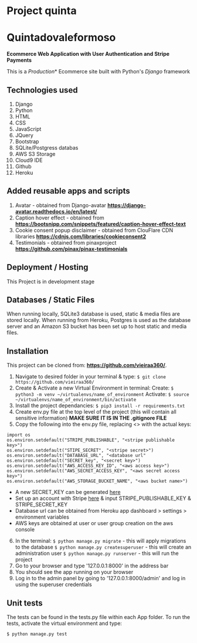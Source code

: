 # Project quinta

# Quintadovaleformoso
**Ecommerce Web Application with User Authentication and Stripe Payments**

This is a *Production** Ecommerce site built with Python's *Django* framework

## Technologies used
1. Django
2. Python
2. HTML
3. CSS
4. JavaScript
5. JQuery
4. Bootstrap
5. SQLite/Postgress databas
6. AWS S3 Storage
6. Cloud9 IDE
7. Github
7. Heroku

## Added reusable apps and scripts
1. Avatar - obtained from Django-avatar **https://django-avatar.readthedocs.io/en/latest/**
2. Caption hover effect - obtained from **https://bootsnipp.com/snippets/featured/caption-hover-effect-text**
3. Cookie consent popup disclaimer - obtained from ClouFlare CDN libraries **https://cdnjs.com/libraries/cookieconsent2**
4. Testimonials - obtained from pinaxproject **https://github.com/pinax/pinax-testimonials**

## Deployment / Hosting

This Project is in development stage

## Databases / Static Files

When running locally, SQLite3 database is used, static & media files are stored locally. 
When running from Heroku, Postgres is used as the database server and an Amazon S3 bucket has been set 
up to host static and media files.

## Installation

This project can be cloned from: **https://github.com/vieiraa360/**.

1. Navigate to desired folder in your terminal & type:
    `$ git clone https://github.com/vieiraa360/`
2. Create & Activate a new Virtual Environment in terminal:
    Create: `$ python3 -m venv ~/virtualenvs/name_of_environment`
    Activate: `$ source ~/virtualenvs/name_of_environment/bin/activate`
3. Install the project dependancies:
    `$ pip3 install -r requirements.txt`
4. Create env.py file at the top level of the project (this will contain all sensitive information)
    **MAKE SURE IT IS IN THE .gitignore FILE**
5. Copy the following into the env.py file, replacing <> with the actual keys:
```
import os
os.environ.setdefault("STRIPE_PUBLISHABLE", "<stripe publishable key>")
os.environ.setdefault("STIPE_SECRET", "<stripe secret>")
os.environ.setdefault("DATABASE_URL", "<database url"
os.environ.setdefault("SECRET_key", "<secret key>")
os.environ.setdefault("AWS_ACCESS_KEY_ID", "<aws access key>")
os.environ.setdefault("AWS_SECRET_ACCESS_KEY", "<aws secret access key>")
os.environ.setdefault("AWS_STORAGE_BUCKET_NAME", "<aws bucket name>")
```

* A new SECRET_KEY can be generated [here](https://www.miniwebtool.com/django-secret-key-generator/)
* Set up an account with Stripe [here](https://stripe.com/gb) & input STRIPE_PUBLISHABLE_KEY & STRIPE_SECRET_KEY 
* Database url can be obtained from Heroku app dashboard > settings > environment variables
* AWS keys are obtained at user or user group creation on the aws console


6. In the terminal:
    `$ python manage.py migrate` - this will apply migrations to the database
    `$ python manage.py createsuperuser` - this will create an administration user
    `$ python manage.py runserver` - this will run the project
7. Go to your browser and type '127.0.0.1:8000' in the address bar
8. You should see the app running on your browser
9. Log in to the admin panel by going to '127.0.0.1:8000/admin' and log in using the superuser credentials

## Unit tests

The tests can be found in the tests.py file within each App folder. 
To run the tests, activate the virtual environment and type:

`$ python manage.py test`